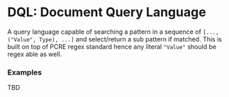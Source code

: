 # DQL: Document Query Language

A query language capable of searching a pattern in a sequence of `[..., ("Value", Type), ...]` and select/return a sub pattern if matched. This is built on top of PCRE regex standard hence any literal `"Value"` should be regex able as well.

### Examples

TBD

